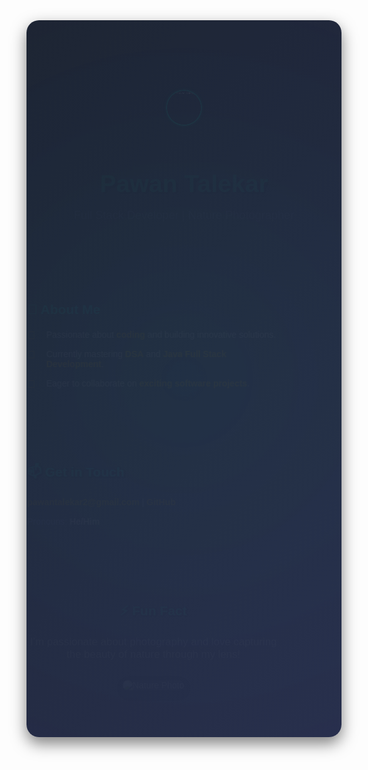 <div style="font-family: 'Arial', sans-serif; max-width: 850px; margin: 0 auto; padding: 25px; background: linear-gradient(135deg, #1e1e2f, #2a2a4a); border-radius: 20px; box-shadow: 0 10px 25px rgba(0,0,0,0.5); color: #fff; position: relative; overflow: hidden;">

<!-- Animated Background Effect -->
<div style="position: absolute; top: -50%; left: -50%; width: 200%; height: 200%; background: radial-gradient(circle, rgba(0,255,204,0.2), transparent); opacity: 0.3; animation: pulse 10s infinite;"></div>

<!-- Header with Avatar and Name -->
<div style="text-align: center; padding: 30px; position: relative; z-index: 1;">
    <img src="https://avatars.githubusercontent.com/u/pawantalekar?v=4" alt="Pawan Talekar" style="width: 160px; height: 160px; border-radius: 50%; border: 5px solid #00ffcc; box-shadow: 0 0 25px rgba(0,255,204,0.7); transition: transform 0.3s ease; animation: bounceIn 1.5s ease;">
    <h1 style="font-size: 2.8em; margin: 15px 0; color: #00ffcc; text-shadow: 3px 3px 6px rgba(0,0,0,0.6); animation: fadeIn 1.5s ease;">Pawan Talekar</h1>
    <p style="font-size: 1.3em; color: #b0b0ff; animation: fadeIn 2s ease;">Full Stack Developer | Nature Photographer</p>
</div>

<!-- About Section -->
<div style="background: rgba(255,255,255,0.15); padding: 25px; border-radius: 15px; margin: 25px 0; position: relative; z-index: 1; animation: slideIn 1s ease;">
    <h2 style="color: #00ffcc; margin-bottom: 20px; text-shadow: 1px 1px 3px rgba(0,0,0,0.4);">👋 About Me</h2>
    <ul style="list-style: none; padding: 0;">
        <li style="margin: 15px 0; position: relative; padding-left: 30px; transition: color 0.3s;">
            <span style="position: absolute; left: 0; color: #ffcc00; font-size: 1.2em;">👀</span> 
            Passionate about <span style="color: #ffcc00; font-weight: bold;">coding</span> and building innovative solutions.
        </li>
        <li style="margin: 15px 0; position: relative; padding-left: 30px; transition: color 0.3s;">
            <span style="position: absolute; left: 0; color: #ffcc00; font-size: 1.2em;">🌱</span> 
            Currently mastering <span style="color: #ffcc00; font-weight: bold;">DSA</span> and <span style="color: #ffcc00; font-weight: bold;">Java Full Stack Development</span>.
        </li>
        <li style="margin: 15px 0; position: relative; padding-left: 30px; transition: color 0.3s;">
            <span style="position: absolute; left: 0; color: #ffcc00; font-size: 1.2em;">💞️</span> 
            Eager to collaborate on <span style="color: #ffcc00; font-weight: bold;">exciting software projects</span>.
        </li>
    </ul>
</div>

<!-- Contact Section -->
<div style="background: rgba(255,255,255,0.15); padding: 25px; border-radius: 15px; margin: 25px 0; position: relative; z-index: 1; animation: slideIn 1.2s ease;">
    <h2 style="color: #00ffcc; margin-bottom: 20px; text-shadow: 1px 1px 3px rgba(0,0,0,0.4);">📫 Get in Touch</h2>
    <p style="margin: 15px 0;">
        <a href="mailto:pawantalekar2@gmail.com" style="color: #ffcc00; text-decoration: none; font-weight: bold; transition: color 0.3s, transform 0.3s; display: inline-block;">pawantalekar2@gmail.com</a> 
        | <a href="https://github.com/pawantalekar" style="color: #ffcc00; text-decoration: none; font-weight: bold; transition: color 0.3s, transform 0.3s; display: inline-block;">GitHub</a>
    </p>
    <p style="margin: 15px 0; color: #b0b0ff;">Pronouns: <span style="color: #fff; font-weight: bold;">He/Him</span></p>
</div>

<!-- Fun Fact -->
<div style="background: rgba(255,255,255,0.15); padding: 25px; border-radius: 15px; margin: 25px 0; text-align: center; position: relative; z-index: 1; animation: slideIn 1.4s ease;">
    <h2 style="color: #00ffcc; margin-bottom: 20px; text-shadow: 1px 1px 3px rgba(0,0,0,0.4);">⚡ Fun Fact</h2>
    <p style="font-size: 1.2em; color: #fff;">I’m passionate about photography and love capturing the beauty of nature through my lens!</p>
    <img src="https://source.unsplash.com/350x250/?nature,photography" alt="Nature Photo" style="border-radius: 15px; margin-top: 15px; box-shadow: 0 5px 15px rgba(0,0,0,0.5); transition: transform 0.3s ease; max-width: 100%;">
</div>

</div>

<!-- Inline CSS Animations -->
<style>
@keyframes fadeIn {
    from { opacity: 0; }
    to { opacity: 1; }
}
@keyframes bounceIn {
    0% { opacity: 0; transform: scale(0.3); }
    50% { opacity: 1; transform: scale(1.05); }
    70% { transform: scale(0.9); }
    100% { transform: scale(1); }
}
@keyframes slideIn {
    from { opacity: 0; transform: translateX(-50px); }
    to { opacity: 1; transform: translateX(0); }
}
@keyframes pulse {
    0% { transform: scale(1); opacity: 0.3; }
    50% { transform: scale(1.2); opacity: 0.5; }
    100% { transform: scale(1); opacity: 0.3; }
}
a:hover { color: #fff !important; transform: scale(1.1); }
li:hover { color: #ffcc00; }
img:hover { transform: scale(1.05); }
</style>

<!---
pawantalekar/pawantalekar is a ✨ special ✨ repository because its `README.md` (this file) appears on your GitHub profile.
You can click the Preview link to take a look at your changes.
--->
